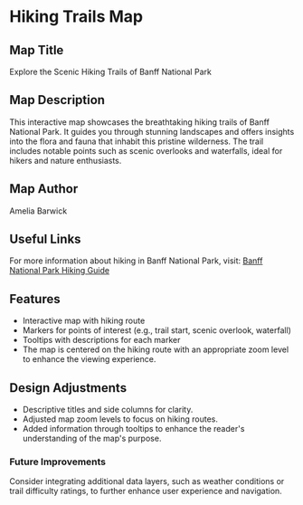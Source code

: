 # Hiking Trails Map

## Map Title
Explore the Scenic Hiking Trails of Banff National Park

## Map Description
This interactive map showcases the breathtaking hiking trails of Banff National Park. It guides you through stunning landscapes and offers insights into the flora and fauna that inhabit this pristine wilderness. The trail includes notable points such as scenic overlooks and waterfalls, ideal for hikers and nature enthusiasts.

## Map Author
Amelia Barwick 

## Useful Links
For more information about hiking in Banff National Park, visit: [Banff National Park Hiking Guide](https://www.pc.gc.ca/en/pn-np/ab/banff)

## Features
- Interactive map with hiking route
- Markers for points of interest (e.g., trail start, scenic overlook, waterfall)
- Tooltips with descriptions for each marker
- The map is centered on the hiking route with an appropriate zoom level to enhance the viewing experience.

## Design Adjustments
- Descriptive titles and side columns for clarity.
- Adjusted map zoom levels to focus on hiking routes.
- Added information through tooltips to enhance the reader's understanding of the map's purpose.

### Future Improvements
Consider integrating additional data layers, such as weather conditions or trail difficulty ratings, to further enhance user experience and navigation.
